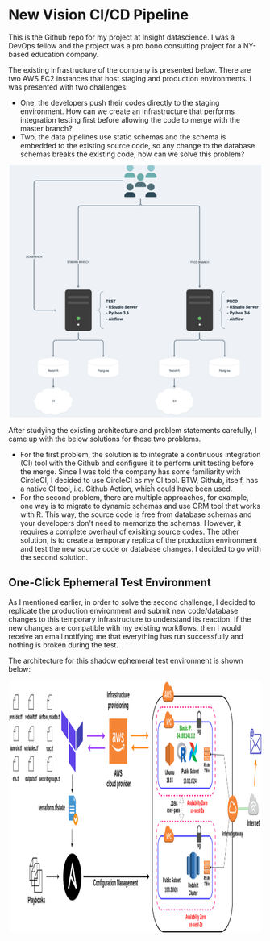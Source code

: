 # New Vision CI/CD Pipeline

This is the Github repo for my project at Insight datascience. I was a DevOps fellow and the project was a pro bono consulting project for a NY-based education company.

The existing infrastructure of the company is presented below. There are two AWS EC2 instances that host staging and production environments. I was presented with two challenges:
- One, the developers push their codes directly to the staging environment. How can we create an infrastructure that performs integration testing first before allowing the code to merge with the master branch? 
- Two, the data pipelines use static schemas and the schema is embedded to the existing source code, so any change to the database schemas breaks the existing code, how can we solve this problem?

<p align="center"> <img src="images/current_infra.png" width="500" height="500"> </p>

After studying the existing architecture and problem statements carefully, I came up with the below solutions for these two problems.
- For the first problem, the solution is to integrate a continuous integration (CI) tool with the Github and configure it to perform unit testing before the merge. Since I was told the company has some familiarity with CircleCI, I decided to use CircleCI as my CI tool. BTW, Github, itself, has a native CI tool, i.e. Github Action, which could have been used.
- For the second problem, there are multiple approaches, for example, one way is to migrate to dynamic schemas and use ORM tool that works with R. This way, the source code is free from database schemas and your developers don't need to memorize the schemas. However, it requires a complete overhaul of exisiting source codes. The other solution, is to create a temporary replica of the production environment and test the new source code or database changes. I decided to go with the second solution. 

## One-Click Ephemeral Test Environment

As I mentioned earlier, in order to solve the second challenge, I decided to replicate the production environment and submit new code/database changes to this temporary infrastructure to understand its reaction. If the new changes are compatible with my existing workflows, then I would receive an email notifying me that everything has run successfully and nothing is broken during the test. 

The architecture for this shadow ephemeral test environment is shown below: 

<p align="center"> <img src="images/Architecturediagram.png" width="500" height="500"> </p>

<!-- ![alt text](images/Architecturediagram.png "Project Infrastructure") -->
